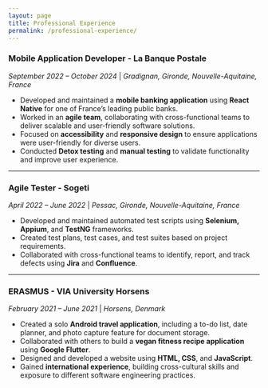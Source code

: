```yaml
---
layout: page
title: Professional Experience
permalink: /professional-experience/
---
```


### **Mobile Application Developer - La Banque Postale**
*September 2022 – October 2024* | *Gradignan, Gironde, Nouvelle-Aquitaine, France*

- Developed and maintained a **mobile banking application** using **React Native** for one of France’s leading public banks.
- Worked in an **agile team**, collaborating with cross-functional teams to deliver scalable and user-friendly software solutions.
- Focused on **accessibility** and **responsive design** to ensure applications were user-friendly for diverse users.
- Conducted **Detox testing** and **manual testing** to validate functionality and improve user experience.

---

### **Agile Tester - Sogeti**
*April 2022 – June 2022* | *Pessac, Gironde, Nouvelle-Aquitaine, France*

- Developed and maintained automated test scripts using **Selenium, Appium**, and **TestNG** frameworks.
- Created test plans, test cases, and test suites based on project requirements.
- Collaborated with cross-functional teams to identify, report, and track defects using **Jira** and **Confluence**.

---

### **ERASMUS - VIA University Horsens**
*February 2021 – June 2021* | *Horsens, Denmark*

- Created a solo **Android travel application**, including a to-do list, date planner, and photo capture feature for document storage.
- Collaborated with others to build a **vegan fitness recipe application** using **Google Flutter**.
- Designed and developed a website using **HTML, CSS**, and **JavaScript**.
- Gained **international experience**, building cross-cultural skills and exposure to different software engineering practices.